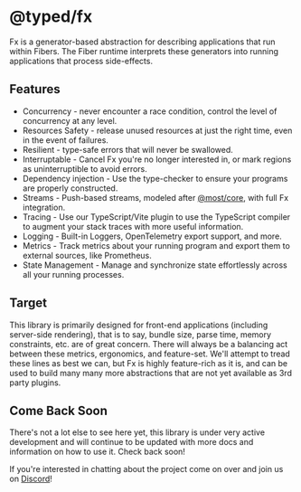 # @typed/fx

Fx is a generator-based abstraction for describing applications that run within Fibers. 
The Fiber runtime interprets these generators into running applications that process side-effects. 


## Features

- Concurrency - never encounter a race condition, control the level of concurrency at any level.
- Resources Safety - release unused resources at just the right time, even in the event of failures.
- Resilient - type-safe errors that will never be swallowed.
- Interruptable - Cancel Fx you're no longer interested in, or mark regions as uninterruptible to avoid errors.
- Dependency injection - Use the type-checker to ensure your programs are properly constructed.
- Streams - Push-based streams, modeled after [@most/core](https://github.com/mostjs/core), with full Fx integration.
- Tracing - Use our TypeScript/Vite plugin to use the TypeScript compiler to augment your stack traces with more useful information.
- Logging - Built-in Loggers, OpenTelemetry export support, and more.
- Metrics - Track metrics about your running program and export them to external sources, like Prometheus.
- State Management - Manage and synchronize state effortlessly across all your running processes.

## Target 

This library is primarily designed for front-end applications (including server-side rendering), that is to say,
bundle size, parse time, memory constraints, etc. are of great concern. There will always be a balancing act between
these metrics, ergonomics, and feature-set. We'll attempt to tread these lines as best we can, but Fx is highly feature-rich
as it is, and can be used to build many many more abstractions that are not yet available as 3rd party plugins.

## Come Back Soon

There's not a lot else to see here yet, this library is under very active development and will continue to be updated with more docs and 
information on how to use it. Check back soon! 

If you're interested in chatting about the project come on over and join us on [Discord](https://discord.com/invite/kpPHEvkaAv)!
